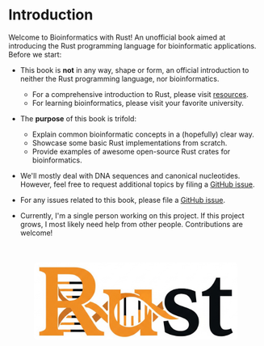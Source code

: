 
# Introduction
Welcome to Bioinformatics with Rust! An unofficial book aimed at introducing the Rust programming language for bioinformatic applications. Before we start:

* This book is **not** in any way, shape or form, an official introduction to neither the Rust programming language, nor bioinformatics.
    - For a comprehensive introduction to Rust, please visit [resources](../../suffix/1_resources.md#resources).
    - For learning bioinformatics, please visit your favorite university.

* The **purpose** of this book is trifold:
    - Explain common bioinformatic concepts in a (hopefully) clear way.
    - Showcase some basic Rust implementations from scratch.
    - Provide examples of awesome open-source Rust crates for bioinformatics.

* We'll mostly deal with DNA sequences and canonical nucleotides. However, feel free to request additional topics by filing a [GitHub issue](https://doc.rust-lang.org/nomicon/meet-safe-and-unsafe.html).

* For any issues related to this book, please file a [GitHub issue](https://github.com/OscarAspelin95/bioinformatics_with_rust/issues).

* Currently, I'm a single person working on this project. If this project grows, I most likely need help from other people. Contributions are welcome!

<div style="display:flex; align-items:center; justify-content:center; margin:50px">
<img src="assets/rust-bio.jpeg" width="500px" style="border-radius:7px;"/>
</div>
